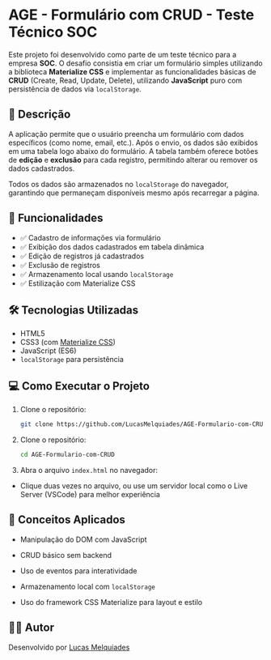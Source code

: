# AGE - Formulário com CRUD - Teste Técnico SOC

Este projeto foi desenvolvido como parte de um teste técnico para a empresa **SOC**. O desafio consistia em criar um formulário simples utilizando a biblioteca **Materialize CSS** e implementar as funcionalidades básicas de **CRUD** (Create, Read, Update, Delete), utilizando **JavaScript** puro com persistência de dados via `localStorage`.

## 📝 Descrição

A aplicação permite que o usuário preencha um formulário com dados específicos (como nome, email, etc.). Após o envio, os dados são exibidos em uma tabela logo abaixo do formulário. A tabela também oferece botões de **edição** e **exclusão** para cada registro, permitindo alterar ou remover os dados cadastrados.

Todos os dados são armazenados no `localStorage` do navegador, garantindo que permaneçam disponíveis mesmo após recarregar a página.

## 🎯 Funcionalidades

- ✅ Cadastro de informações via formulário
- ✅ Exibição dos dados cadastrados em tabela dinâmica
- ✅ Edição de registros já cadastrados
- ✅ Exclusão de registros
- ✅ Armazenamento local usando `localStorage`
- ✅ Estilização com Materialize CSS

## 🛠️ Tecnologias Utilizadas

- HTML5
- CSS3 (com [Materialize CSS](https://materializecss.com/))
- JavaScript (ES6)
- `localStorage` para persistência

## 💻 Como Executar o Projeto

1. Clone o repositório:
   ```bash
   git clone https://github.com/LucasMelquiades/AGE-Formulario-com-CRUD.git

2. Clone o repositório:
   ```bash
   cd AGE-Formulario-com-CRUD

3. Abra o arquivo `index.html` no navegador:
 - Clique duas vezes no arquivo, ou use um servidor local como o Live Server (VSCode) para melhor experiência


## 🧠 Conceitos Aplicados
- Manipulação do DOM com JavaScript

- CRUD básico sem backend

- Uso de eventos para interatividade

- Armazenamento local com `localStorage`

- Uso do framework CSS Materialize para layout e estilo

## 👨‍💻 Autor

Desenvolvido por [Lucas Melquiades](https://www.linkedin.com/in/lucas-melquiades-de-menezes-oliveira-74486272/)
